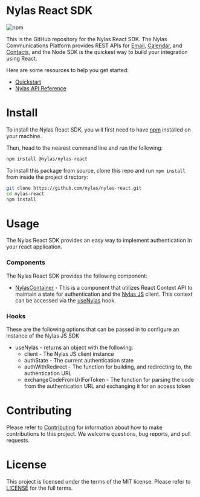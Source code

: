 # Nylas React SDK

![npm](https://img.shields.io/npm/v/@nylas/nylas-react)

This is the GitHub repository for the Nylas React SDK. The Nylas Communications Platform provides REST APIs for [Email](https://developer.nylas.com/docs/connectivity/email/), [Calendar](https://developer.nylas.com/docs/connectivity/calendar/), and [Contacts](https://developer.nylas.com/docs/connectivity/contacts/), and the Node SDK is the quickest way to build your integration using React.

Here are some resources to help you get started:

- [Quickstart](https://developer.nylas.com/docs/the-basics/quickstart/)
- [Nylas API Reference](https://developer.nylas.com/docs/api/)


# Install

To install the Nylas React SDK, you will first need to have [npm](https://www.npmjs.com/get-npm) installed on your machine.

Then, head to the nearest command line and run the following:
```bash
npm install @nylas/nylas-react
```

To install this package from source, clone this repo and run `npm install` from inside the project directory:

```bash
git clone https://github.com/nylas/nylas-react.git
cd nylas-react
npm install
```

# Usage

The Nylas React SDK provides an easy way to implement authentication in your react application.

### Components

The Nylas React SDK provides the following component:

* [NylasContainer](src/nylas-container.tsx) - This is a component that utilizes React Context API to maintain a state for authentication and the [Nylas JS](https://github.com/nylas/nylas-js) client. This context can be accessed via the [useNylas](https://github.com/nylas/nylas-react#useNylas) hook.

### Hooks
These are the following options that can be passed in to configure an instance of the Nylas JS SDK

* useNylas - returns an object with the following:
  * client - The Nylas JS client instance
  * authState - The current authentication state
  * authWithRedirect - The function for building, and redirecting to, the authentication URL
  * exchangeCodeFromUrlForToken - The function for parsing the code from the authentication URL and exchanging it for an access token

# Contributing

Please refer to [Contributing](Contributing.md) for information about how to make contributions to this project. We welcome questions, bug reports, and pull requests.

# License

This project is licensed under the terms of the MIT license. Please refer to [LICENSE](LICENSE.txt) for the full terms. 


